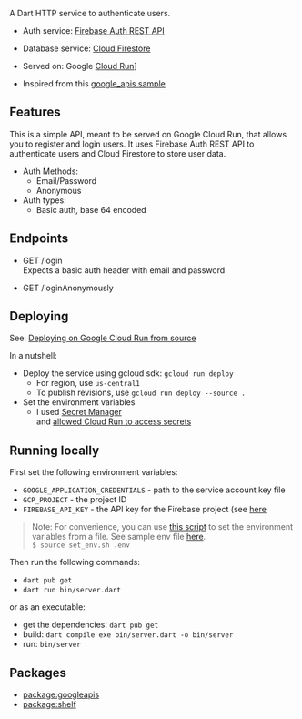
A Dart HTTP service to authenticate users.

- Auth service: [Firebase Auth REST API](https://firebase.google.com/docs/reference/rest/auth) 
- Database service: [Cloud Firestore](https://console.cloud.google.com/apis/api/firestore.googleapis.com)
- Served on: Google [Cloud Run](https://cloud.google.com/run)]

- Inspired from this [google_apis sample](https://github.com/dart-lang/samples/tree/master/server/google_apis)


## Features
This is a simple API, meant to be served on Google Cloud Run, that allows you to register and login users. It uses Firebase Auth REST API to authenticate users and Cloud Firestore to store user data.

- Auth Methods: 
  - Email/Password  
  - Anonymous  
- Auth types: 
  - Basic auth, base 64 encoded  

## Endpoints
- GET /login  
  Expects a basic auth header with email and password  

- GET /loginAnonymously
<!-- TODO: Update with all endpoints -->



## Deploying 
See: [Deploying on Google Cloud Run from source](https://cloud.google.com/run/docs/quickstarts/build-and-deploy/deploy-service-other-languages#deploy)  

In a nutshell:
  - Deploy the service using gcloud sdk:  `gcloud run deploy`  
    - For region, use `us-central1`  
    - To publish revisions, use 
    `gcloud run deploy --source .`
    <!-- `gcloud run deploy --image <container-image-url>`   -->
  - Set the environment variables 
    - I used [Secret Manager](https://cloud.google.com/secret-manager)  
    and [allowed Cloud Run to access secrets](https://cloud.google.com/run/docs/configuring/secrets#access-secret) 

## Running locally
First set the following environment variables:
- `GOOGLE_APPLICATION_CREDENTIALS` - path to the service account key file
- `GCP_PROJECT` - the project ID
- `FIREBASE_API_KEY` - the API key for the Firebase project (see [here](https://firebase.google.com/docs/projects/api-keys)

> Note: For convenience, you can use [this script](set_env.sh) to set the environment variables from a file. See sample env file [here](.env_example).   
> `$ source set_env.sh .env`

Then run the following commands:
- `dart pub get`
- `dart run bin/server.dart`
 
 or as an executable:
  - get the dependencies: `dart pub get`
  - build: `dart compile exe bin/server.dart -o bin/server`
  - run: `bin/server`


## Packages
- [package:googleapis](https://pub.dev/packages/googleapis)
- [package:shelf](https://pub.dev/packages/shelf)



